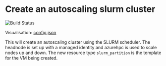 # Create an autoscaling slurm cluster
![Build Status](https://azurecat.visualstudio.com/hpccat/_apis/build/status/azhpc/examples/slurm_autoscale?branchName=master)

Visualisation: [config.json](https://azurehpc.azureedge.net/?o=https://raw.githubusercontent.com/Azure/azurehpc/master/examples/slurm_autoscale/config.json)

This will create an autoscaling cluster using the SLURM scheduler.  The headnode is set up with a managed identity and azurehpc is used to scale nodes up and down.  The new resource type `slurm_partition` is the template for the VM being created.